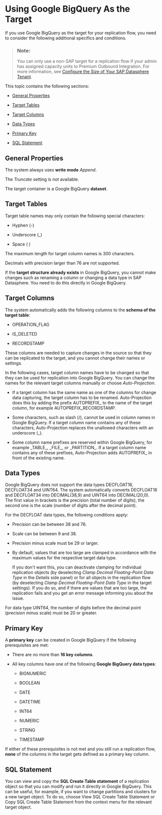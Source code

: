 <!-- loio56d4472a0e1f44d58e07ca26ab666328 -->

# Using Google BigQuery As the Target

If you use Google BigQuery as the target for your replication flow, you need to consider the following additional specifics and conditions.

> ### Note:  
> You can only use a non-SAP target for a replication flow if your admin has assigned capacity units to Premium Outbound Integration. For more information, see [Configure the Size of Your SAP Datasphere Tenant](https://help.sap.com/docs/SAP_DATASPHERE/9f804b8efa8043539289f42f372c4862/33f8ef4ec359409fb75925a68c23ebc3.html).

This topic contains the following sections:

-   [General Properties](using-google-bigquery-as-the-target-56d4472.md#loio56d4472a0e1f44d58e07ca26ab666328__section_ReplFlow_GBQ_General) 

-   [Target Tables](using-google-bigquery-as-the-target-56d4472.md#loio56d4472a0e1f44d58e07ca26ab666328__section_ReplFlow_GBQ_TargetTables) 

-   [Target Columns](using-google-bigquery-as-the-target-56d4472.md#loio56d4472a0e1f44d58e07ca26ab666328__section_ReplFlow_GBQ_TargetColumns) 

-   [Data Types](using-google-bigquery-as-the-target-56d4472.md#loio56d4472a0e1f44d58e07ca26ab666328__section_ReplFlow_GBQ_DataTypes) 

-   [Primary Key](using-google-bigquery-as-the-target-56d4472.md#loio56d4472a0e1f44d58e07ca26ab666328__section_ReplFlow_GBQ_PrimaryKey) 

-   [SQL Statement](using-google-bigquery-as-the-target-56d4472.md#loio56d4472a0e1f44d58e07ca26ab666328__section_ReplFlow_GBQ_SQL) 




<a name="loio56d4472a0e1f44d58e07ca26ab666328__section_ReplFlow_GBQ_General"/>

## General Properties

The system always uses **write mode** *Append*.

The *Truncate* setting is not available.

The target container is a Google BigQuery **dataset**.



<a name="loio56d4472a0e1f44d58e07ca26ab666328__section_ReplFlow_GBQ_TargetTables"/>

## Target Tables

Target table names may only contain the following special characters:

-   Hyphen \(-\)

-   Underscore \(\_\)

-   Space \( \)


The maximum length for target column names is 300 characters.

Decimals with precision larger than 76 are not supported.

If the **target structure already exists** in Google BigQuery, you cannot make changes such as renaming a column or changing a data type in SAP Datasphere. You need to do this directly in Google BigQuery.



<a name="loio56d4472a0e1f44d58e07ca26ab666328__section_ReplFlow_GBQ_TargetColumns"/>

## Target Columns

The system automatically adds the following columns to the **schema of the target table**:

-   OPERATION\_FLAG

-   IS\_DELETED

-   RECORDSTAMP


These columns are needed to capture changes in the source so that they can be replicated to the target, and you cannot change their names or settings.

In the following cases, target column names have to be changed so that they can be used for replication into Google BigQuery. You can change the names for the relevant target columns manually or choose *Auto-Projection*.

-   If a target column has the same name as one of the columns for change data capturing, the target column has to be renamed. Auto-Projection does this by adding the prefix AUTOPREFIX\_ to the name of the target column, for example AUTOPREFIX\_RECORDSTAMP.

-   Some characters, such as slash \(/\), cannot be used in column names in Google BigQuery. If a target column name contains any of these characters, Auto-Projection replaces the unallowed characters with an underscore \(\_\).

-   Some column name prefixes are reserved within Google BigQuery, for example \_TABLE\_, \_FILE\_, or \_PARTITION\_. If a target column name contains any of these prefixes, Auto-Projection adds AUTOPREFIX\_ in front of the existing name.




<a name="loio56d4472a0e1f44d58e07ca26ab666328__section_ReplFlow_GBQ_DataTypes"/>

## Data Types

Google BigQuery does not support the data types DECFLOAT16, DECFLOAT34 and UINT64. The system automatically converts DECFLOAT16 and DECFLOAT34 into DECIMAL\(38,9\) and UINT64 into DECIMAL\(20,0\). The first value in brackets is the precision \(total number of digits\), the second one is the scale \(number of digits after the decimal point\).

For the DECFLOAT data types, the following conditions apply:

-   Precision can be between 38 and 76.

-   Scale can be between 9 and 38.

-   Precision minus scale must be 29 or larger.

-   By default, values that are too large are clamped in accordance with the maximum values for the respective target data type.

    If you don't want this, you can deactivate clamping for individual replication objects \(by deselecting *Clamp Decimal Floating-Point Data Type* in the *Details* side panel\) or for all objects in the replication flow \(by deselecting *Clamp Decimal Floating-Point Data Type* in the target settings\). If you do so, and if there are values that are too large, the replication fails and you get an error message informing you about the issue.


For data type UINT64, the number of digits before the decimal point \(precision minus scale\) must be 20 or greater.



<a name="loio56d4472a0e1f44d58e07ca26ab666328__section_ReplFlow_GBQ_PrimaryKey"/>

## Primary Key

A **primary key** can be created in Google BigQuery if the following prerequisites are met:

-   There are no more than **16 key columns**.

-   All key columns have one of the following **Google BigQuery data types**:

    -   BIGNUMERIC

    -   BOOLEAN

    -   DATE

    -   DATETIME

    -   INT64

    -   NUMERIC

    -   STRING

    -   TIMESTAMP



If either of these prerequisites is not met and you still run a replication flow, **none** of the columns in the target gets defined as a primary key column.



<a name="loio56d4472a0e1f44d58e07ca26ab666328__section_ReplFlow_GBQ_SQL"/>

## SQL Statement

You can view and copy the **SQL Create Table statement** of a replication object so that you can modify and run it directly in Google BigQuery. This can be useful, for example, if you want to change partitions and clusters for a new target object. To do so, choose View SQL Create Table Statement or Copy SQL Create Table Statement from the context menu for the relevant target object.

